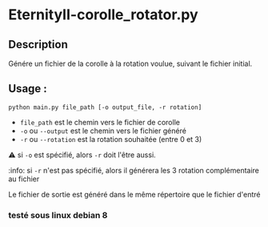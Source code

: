 # EternityII-corolle_rotator.py

## Description

Génére un fichier de la corolle à la rotation voulue, suivant le fichier initial.

## Usage :

`python main.py file_path [-o output_file, -r rotation]`

- `file_path` est le chemin vers le fichier de corolle
- `-o` ou `--output` est le chemin vers le fichier généré
- `-r` ou `--rotation` est la rotation souhaitée (entre 0 et 3)

:warning: si `-o` est spécifié, alors `-r` doit l'être aussi.

:info: si `-r` n'est pas spécifié, alors il générera les 3 rotation complémentaire au fichier

Le fichier de sortie est généré dans le même répertoire que le fichier d'entré

### testé sous linux debian 8